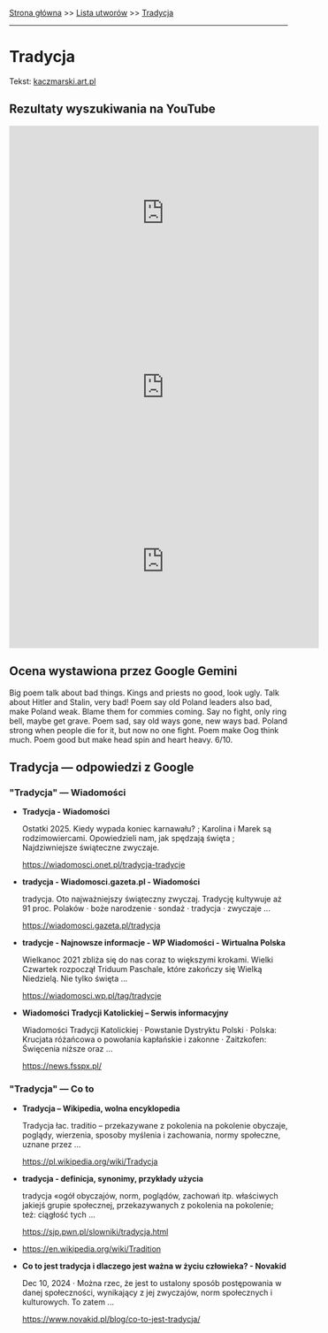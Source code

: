 [Strona główna](../index.md) >> [Lista utworów](../list.md) >> [Tradycja](597.md)

---

# Tradycja

Tekst: [kaczmarski.art.pl](https://www.kaczmarski.art.pl/tworczosc/wiersze/tradycja/)

## Rezultaty wyszukiwania na YouTube

<iframe width="560" height="315" src="https://www.youtube.com/embed/NhWArAKhDbI?si=IdontcarewhotheIRSsendsImnotpayingtaxes" title="YouTube video player" frameborder="0" allow="accelerometer; autoplay; clipboard-write; encrypted-media; gyroscope; picture-in-picture; web-share" referrerpolicy="strict-origin-when-cross-origin" allowfullscreen></iframe>

<iframe width="560" height="315" src="https://www.youtube.com/embed/DMrvS8trNsY?si=IdontcarewhotheIRSsendsImnotpayingtaxes" title="YouTube video player" frameborder="0" allow="accelerometer; autoplay; clipboard-write; encrypted-media; gyroscope; picture-in-picture; web-share" referrerpolicy="strict-origin-when-cross-origin" allowfullscreen></iframe>

<iframe width="560" height="315" src="https://www.youtube.com/embed/H9pqKFGYX7E?si=IdontcarewhotheIRSsendsImnotpayingtaxes" title="YouTube video player" frameborder="0" allow="accelerometer; autoplay; clipboard-write; encrypted-media; gyroscope; picture-in-picture; web-share" referrerpolicy="strict-origin-when-cross-origin" allowfullscreen></iframe>

## Ocena wystawiona przez Google Gemini

Big poem talk about bad things. Kings and priests no good, look ugly. Talk about Hitler and Stalin, very bad! Poem say old Poland leaders also bad, make Poland weak. Blame them for commies coming. Say no fight, only ring bell, maybe get grave. Poem sad, say old ways gone, new ways bad. Poland strong when people die for it, but now no one fight. Poem make Oog think much. Poem good but make head spin and heart heavy. 6/10.


## Tradycja — odpowiedzi z Google

### "Tradycja" — Wiadomości

- **Tradycja - Wiadomości**

    Ostatki 2025. Kiedy wypada koniec karnawału? ; Karolina i Marek są rodzimowiercami. Opowiedzieli nam, jak spędzają święta ; Najdziwniejsze świąteczne zwyczaje. 

   <https://wiadomosci.onet.pl/tradycja-tradycje>
- **tradycja - Wiadomosci.gazeta.pl - Wiadomości**

    tradycja. Oto najważniejszy świąteczny zwyczaj. Tradycję kultywuje aż 91 proc. Polaków · boże narodzenie · sondaż · tradycja · zwyczaje ... 

   <https://wiadomosci.gazeta.pl/tradycja>
- **tradycje - Najnowsze informacje - WP Wiadomości - Wirtualna Polska**

    Wielkanoc 2021 zbliża się do nas coraz to większymi krokami. Wielki Czwartek rozpoczął Triduum Paschale, które zakończy się Wielką Niedzielą. Nie tylko święta ... 

   <https://wiadomosci.wp.pl/tag/tradycje>
- **Wiadomości Tradycji Katolickiej – Serwis informacyjny**

    Wiadomości Tradycji Katolickiej · Powstanie Dystryktu Polski · Polska: Krucjata różańcowa o powołania kapłańskie i zakonne · Zaitzkofen: Święcenia niższe oraz ... 

   <https://news.fsspx.pl/>

### "Tradycja" — Co to

- **Tradycja – Wikipedia, wolna encyklopedia**

    Tradycja łac. traditio – przekazywane z pokolenia na pokolenie obyczaje, poglądy, wierzenia, sposoby myślenia i zachowania, normy społeczne, uznane przez ... 

   <https://pl.wikipedia.org/wiki/Tradycja>
- **tradycja - definicja, synonimy, przykłady użycia**

    tradycja «ogół obyczajów, norm, poglądów, zachowań itp. właściwych jakiejś grupie społecznej, przekazywanych z pokolenia na pokolenie; też: ciągłość tych ... 

   <https://sjp.pwn.pl/slowniki/tradycja.html>
- <https://en.wikipedia.org/wiki/Tradition>
- **Co to jest tradycja i dlaczego jest ważna w życiu człowieka? - Novakid**

    Dec 10, 2024  ·  Można rzec, że jest to ustalony sposób postępowania w danej społeczności, wynikający z jej zwyczajów, norm społecznych i kulturowych. To zatem ... 

   <https://www.novakid.pl/blog/co-to-jest-tradycja/>

